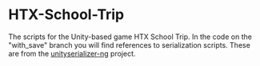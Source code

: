 # HTX-School-Trip
The scripts for the Unity-based game HTX School Trip. In the code on the "with_save" branch you will find references to serialization scripts. These are from the [unityserializer-ng](https://gitgud.io/TheSniperFan/unityserializer-ng) project.
